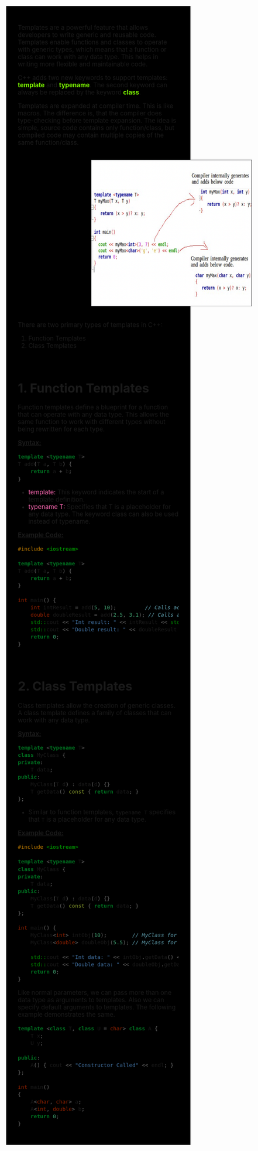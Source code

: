 <div style="font-size: 17px;background: black;padding: 2rem;">

Templates are a powerful feature that allows developers to write generic and reusable code. Templates enable functions and classes to operate with generic types, which means that a function or class can work with any data type. This helps in writing more flexible and maintainable code.

C++ adds two new keywords to support templates: <b style="color: Chartreuse;">template</b> and <b style="color: Chartreuse;">typename</b>. The second keyword can always be replaced by the keyword <b style="color: Chartreuse;">class</b>.

Templates are expanded at compiler time. This is like macros. The difference is, that the compiler does type-checking before template expansion. The idea is simple, source code contains only function/class, but compiled code may contain multiple copies of the same function/class. 

<br>
<img src="../Images/C++_Templates.png" height="400px" width="700px" style="margin-left: 200px;">
<br>
<br>

There are two primary types of templates in C++:

1. Function Templates
2. Class Templates

<br>

# 1. Function Templates

Function templates define a blueprint for a function that can operate with any data type. This allows the same function to work with different types without being rewritten for each type.

<u><b>Syntax:</b></u>

```c++
template <typename T>
T add(T a, T b) {
    return a + b;
}
```

- <span style="color: HotPink;">template:</span> This keyword indicates the start of a template definition.
- <span style="color: HotPink;">typename T:</span> Specifies that T is a placeholder for any data type. The keyword class can also be used instead of typename.

<u><b>Example Code:</b></u>

```c++
#include <iostream>

template <typename T>
T add(T a, T b) {
    return a + b;
}

int main() {
    int intResult = add(5, 10);         // Calls add<int>(int, int)
    double doubleResult = add(2.5, 3.1); // Calls add<double>(double, double)
    std::cout << "Int result: " << intResult << std::endl;         // Outputs 15
    std::cout << "Double result: " << doubleResult << std::endl;   // Outputs 5.6
    return 0;
}
```

<br>

# 2. Class Templates

Class templates allow the creation of generic classes. A class template defines a family of classes that can work with any data type.

<u><b>Syntax:</b></u>

```c++
template <typename T>
class MyClass {
private:
    T data;
public:
    MyClass(T d) : data(d) {}
    T getData() const { return data; }
};
```

- Similar to function templates, `typename T` specifies that `T` is a placeholder for any data type.

<u><b>Example Code:</b></u>

```c++
#include <iostream>

template <typename T>
class MyClass {
private:
    T data;
public:
    MyClass(T d) : data(d) {}
    T getData() const { return data; }
};

int main() {
    MyClass<int> intObj(10);        // MyClass for int
    MyClass<double> doubleObj(5.5); // MyClass for double

    std::cout << "Int data: " << intObj.getData() << std::endl;       // Outputs 10
    std::cout << "Double data: " << doubleObj.getData() << std::endl; // Outputs 5.5
    return 0;
}
```

Like normal parameters, we can pass more than one data type as arguments to templates. Also we can specify default arguments to templates. The following example demonstrates the same.

```c++
template <class T, class U = char> class A {
    T x;
    U y;

public:
    A() { cout << "Constructor Called" << endl; }
};

int main()
{
    A<char, char> a;
    A<int, double> b;
    return 0;
}
```

</div>

<!-- <div style="font-size: 17px;background: black;padding: 2rem;"> -->
<!-- <div style="background: DarkRed;padding: 0.3rem 0.8rem;"> [HIGHLIGHT] -->
<!-- <h3 style="border-bottom: 2px solid white; padding-bottom: 2px; display: inline-block;"> [SUBHEADING] -->
<!-- <b style="color: Chartreuse;"> [NOTE] -->
<!-- <b style="color:red;"> [NOTE-2] -->
<!-- <span style="color: Cyan;"> [IMP] -></span> -->
<!-- <b style="color: Salmon;"> [POINT] -->
<!-- <div style="border: 1px solid yellow; padding: 10px;"> [BORDER] -->